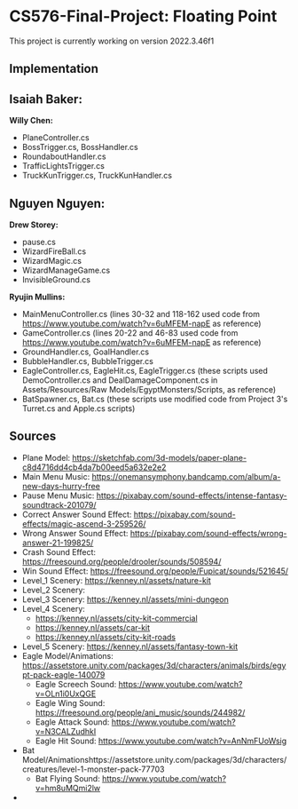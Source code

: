 # CS576-Final-Project: Floating Point

This project is currently working on version 2022.3.46f1

## Implementation
**Isaiah Baker:**
- 

**Willy Chen:**
- PlaneController.cs
- BossTrigger.cs, BossHandler.cs
- RoundaboutHandler.cs
- TrafficLightsTrigger.cs
- TruckKunTrigger.cs, TruckKunHandler.cs

**Nguyen Nguyen:**
- 

**Drew Storey:**
- pause.cs
- WizardFireBall.cs
- WizardMagic.cs
- WizardManageGame.cs
- InvisibleGround.cs

**Ryujin Mullins:**
- MainMenuController.cs (lines 30-32 and 118-162 used code from https://www.youtube.com/watch?v=6uMFEM-napE as reference)
- GameController.cs (lines 20-22 and 46-83 used code from https://www.youtube.com/watch?v=6uMFEM-napE as reference)
- GroundHandler.cs, GoalHandler.cs 
- BubbleHandler.cs, BubbleTrigger.cs
- EagleController.cs, EagleHit.cs, EagleTrigger.cs (these scripts used DemoController.cs and DealDamageComponent.cs in Assets/Resources/Raw Models/EgyptMonsters/Scripts, as reference)
- BatSpawner.cs, Bat.cs (these scripts use modified code from Project 3's Turret.cs and Apple.cs scripts)

## Sources
- Plane Model: https://sketchfab.com/3d-models/paper-plane-c8d4716dd4cb4da7b00eed5a632e2e2
- Main Menu Music: https://onemansymphony.bandcamp.com/album/a-new-days-hurry-free
- Pause Menu Music: https://pixabay.com/sound-effects/intense-fantasy-soundtrack-201079/
- Correct Answer Sound Effect: https://pixabay.com/sound-effects/magic-ascend-3-259526/
- Wrong Answer Sound Effect: https://pixabay.com/sound-effects/wrong-answer-21-199825/
- Crash Sound Effect: https://freesound.org/people/drooler/sounds/508594/
- Win Sound Effect: https://freesound.org/people/Fupicat/sounds/521645/
- Level_1 Scenery: https://kenney.nl/assets/nature-kit
- Level_2 Scenery: 
- Level_3 Scenery: https://kenney.nl/assets/mini-dungeon
- Level_4 Scenery: 
	- https://kenney.nl/assets/city-kit-commercial 
	- https://kenney.nl/assets/car-kit
	- https://kenney.nl/assets/city-kit-roads
- Level_5 Scenery: https://kenney.nl/assets/fantasy-town-kit
- Eagle Model/Animations: https://assetstore.unity.com/packages/3d/characters/animals/birds/egypt-pack-eagle-140079
	- Eagle Screech Sound: https://www.youtube.com/watch?v=OLn1i0UxQGE
	- Eagle Wing Sound: https://freesound.org/people/ani_music/sounds/244982/
	- Eagle Attack Sound: https://www.youtube.com/watch?v=N3CALZudhkI
	- Eagle Hit Sound: https://www.youtube.com/watch?v=AnNmFUoWsig
- Bat Model/Animationshttps://assetstore.unity.com/packages/3d/characters/creatures/level-1-monster-pack-77703
	- Bat Flying Sound: https://www.youtube.com/watch?v=hm8uMQmi2lw
- 